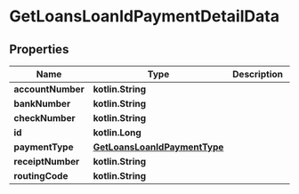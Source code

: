 
# GetLoansLoanIdPaymentDetailData

## Properties
| Name | Type | Description | Notes |
| ------------ | ------------- | ------------- | ------------- |
| **accountNumber** | **kotlin.String** |  |  [optional] |
| **bankNumber** | **kotlin.String** |  |  [optional] |
| **checkNumber** | **kotlin.String** |  |  [optional] |
| **id** | **kotlin.Long** |  |  [optional] |
| **paymentType** | [**GetLoansLoanIdPaymentType**](GetLoansLoanIdPaymentType.md) |  |  [optional] |
| **receiptNumber** | **kotlin.String** |  |  [optional] |
| **routingCode** | **kotlin.String** |  |  [optional] |



